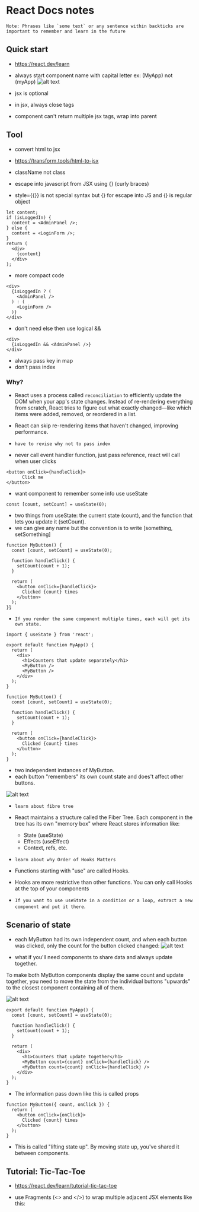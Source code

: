 # React Docs notes

```react
Note: Phrases like `some text` or any sentence within backticks are important to remember and learn in the future
``` 

## Quick start 
- https://react.dev/learn
- always start component name with capital letter ex: (MyApp) not (myApp)
![alt text](image.png)

- jsx is optional
- in jsx, always close tags
- component can't return multiple jsx tags, wrap into parent

## Tool

- convert html to jsx
- https://transform.tools/html-to-jsx

- className not class
- escape into javascript from JSX using {} (curly braces)
- style={{}} is not special syntax but {} for escape into JS and {} is regular object 

```react
let content;
if (isLoggedIn) {
  content = <AdminPanel />;
} else {
  content = <LoginForm />;
}
return (
  <div>
    {content}
  </div>
);
```

- more compact code

```react
<div>
  {isLoggedIn ? (
    <AdminPanel />
  ) : (
    <LoginForm />
  )}
</div>
```

- don't need else then use logical &&

```react
<div>
  {isLoggedIn && <AdminPanel />}
</div>
```

- always pass key in map
- don't pass index

### Why?

- React uses a process called `reconciliation` to efficiently update the DOM when your app's state changes. Instead of re-rendering everything from scratch, React tries to figure out what exactly changed—like which items were added, removed, or reordered in a list.

- React can skip re-rendering items that haven't changed, improving performance.
- `have to revise why not to pass index`

- never call event handler function, just pass reference, react will call when user clicks

```react
<button onClick={handleClick}>
      Click me
</button>
```

- want component to remember some info use useState
```react
const [count, setCount] = useState(0);
```

- two things from useState: the current state (count), and the function that lets you update it (setCount).
- we can give any name but the convention is to write [something, setSomething]

```react
function MyButton() {
  const [count, setCount] = useState(0);

  function handleClick() {
    setCount(count + 1);
  }

  return (
    <button onClick={handleClick}>
      Clicked {count} times
    </button>
  );
}l̥
```

- `If you render the same component multiple times, each will get its own state.`

```react
import { useState } from 'react';

export default function MyApp() {
  return (
    <div>
      <h1>Counters that update separately</h1>
      <MyButton />
      <MyButton />
    </div>
  );
}

function MyButton() {
  const [count, setCount] = useState(0);

  function handleClick() {
    setCount(count + 1);
  }

  return (
    <button onClick={handleClick}>
      Clicked {count} times
    </button>
  );
}

```
- two independent instances of MyButton.
- each button "remembers" its own count state and does't affect other buttons.

![alt text](image-1.png)

- `learn about fibre tree`
- React maintains a structure called the Fiber Tree. Each component in the tree has its own "memory box" where React stores information like:

  - State (useState)
  - Effects (useEffect)
  - Context, refs, etc.

- `learn about why Order of Hooks Matters`

- Functions starting with "use" are called Hooks.
- Hooks are more restrictive than other functions. You can only call Hooks at the top of your components
- `If you want to use useState in a condition or a loop, extract a new component and put it there`.

## Scenario of state

- each MyButton had its own independent count, and when each button was clicked, only the count for the button clicked changed:
![alt text](image-2.png)

- what if you'll need components to share data and always update together.

To make both MyButton components display the same count and update together, you need to move the state from the individual buttons "upwards" to the closest component containing all of them.

![alt text](image-3.png)

```react
export default function MyApp() {
  const [count, setCount] = useState(0);

  function handleClick() {
    setCount(count + 1);
  }

  return (
    <div>
      <h1>Counters that update together</h1>
      <MyButton count={count} onClick={handleClick} />
      <MyButton count={count} onClick={handleClick} />
    </div>
  );
}
```

- The information pass down like this is called props

```react
function MyButton({ count, onClick }) {
  return (
    <button onClick={onClick}>
      Clicked {count} times
    </button>
  );
}
```

- This is called "lifting state up". By moving state up, you've shared it between components.

## Tutorial: Tic-Tac-Toe

- https://react.dev/learn/tutorial-tic-tac-toe

- use Fragments (<> and </>) to wrap multiple adjacent JSX elements like this:
